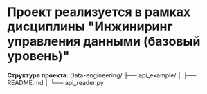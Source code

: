 # Проект реализуется в рамках дисциплины "Инжиниринг управления данными (базовый уровень)"

**Структура проекта:**
Data-engineering/
├── api_example/
│   ├── README.md
│   └── api_reader.py

